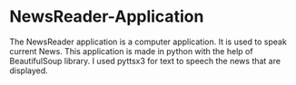 # NewsReader-Application
The NewsReader application is a computer application. It is used to speak current News. This application is made in  python with the help of BeautifulSoup library. I used pyttsx3 for text to speech the news that are displayed. 
